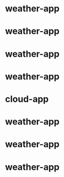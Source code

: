 # weather-app
# weather-app
# weather-app
# weather-app
# cloud-app
# weather-app
# weather-app
# weather-app

